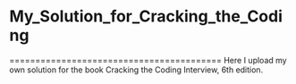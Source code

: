 # My_Solution_for_Cracking_the_Coding
=========================================
Here I upload my own solution for the book Cracking the Coding Interview, 6th edition.
